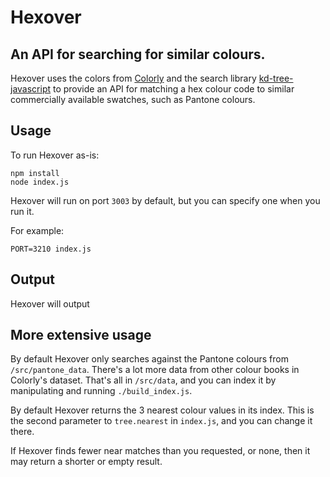 # Hexover

## An API for searching for similar colours.

Hexover uses the colors from [Colorly](https://github.com/jpederson/Colorly) and the search library [kd-tree-javascript](https://github.com/ubilabs/kd-tree-javascript) to provide an API for matching a hex colour code to similar commercially available swatches, such as Pantone colours.

## Usage

To run Hexover as-is:

```
npm install
node index.js
```

Hexover will run on port `3003` by default, but you can specify one when you run it.

For example:

```
PORT=3210 index.js
```
## Output

Hexover will output 

## More extensive usage

By default Hexover only searches against the Pantone colours from `/src/pantone_data`. There's a lot more data from other colour books in Colorly's dataset. That's all in `/src/data`, and you can index it by manipulating and running `./build_index.js`.

By default Hexover returns the 3 nearest colour values in its index. This is the second parameter to `tree.nearest` in `index.js`, and you can change it there.

If Hexover finds fewer near matches than you requested, or none, then it may return a shorter or empty result.
